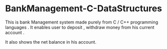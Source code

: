 # BankManagement-C-DataStructures

This is bank Management system made purely from C / C++ programming languages . It enables user to deposit , withdraw money from his current account .

It also shows the net balance in his account.
